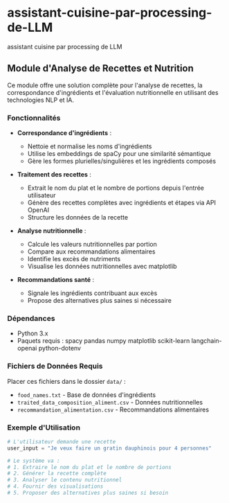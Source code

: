 # assistant-cuisine-par-processing-de-LLM
assistant cuisine par processing de LLM

## Module d'Analyse de Recettes et Nutrition

Ce module offre une solution complète pour l'analyse de recettes, la correspondance d'ingrédients et l'évaluation nutritionnelle en utilisant des technologies NLP et IA.

### Fonctionnalités

- **Correspondance d'ingrédients** :
  - Nettoie et normalise les noms d'ingrédients
  - Utilise les embeddings de spaCy pour une similarité sémantique
  - Gère les formes plurielles/singulières et les ingrédients composés

- **Traitement des recettes** :
  - Extrait le nom du plat et le nombre de portions depuis l'entrée utilisateur
  - Génère des recettes complètes avec ingrédients et étapes via API OpenAI
  - Structure les données de la recette

- **Analyse nutritionnelle** :
  - Calcule les valeurs nutritionnelles par portion
  - Compare aux recommandations alimentaires
  - Identifie les excès de nutriments
  - Visualise les données nutritionnelles avec matplotlib

- **Recommandations santé** :
  - Signale les ingrédients contribuant aux excès
  - Propose des alternatives plus saines si nécessaire

### Dépendances

- Python 3.x
- Paquets requis :
spacy
pandas
numpy
matplotlib
scikit-learn
langchain-openai
python-dotenv


### Fichiers de Données Requis

Placer ces fichiers dans le dossier `data/` :
- `food_names.txt` - Base de données d'ingrédients
- `traited_data_composition_aliment.csv` - Données nutritionnelles
- `recommandation_alimentation.csv` - Recommandations alimentaires

### Exemple d'Utilisation

```python
# L'utilisateur demande une recette
user_input = "Je veux faire un gratin dauphinois pour 4 personnes"

# Le système va :
# 1. Extraire le nom du plat et le nombre de portions
# 2. Générer la recette complète
# 3. Analyser le contenu nutritionnel
# 4. Fournir des visualisations
# 5. Proposer des alternatives plus saines si besoin

